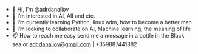 - 👋 Hi, I’m @adrdanailov
- 👀 I’m interested in AI, AII and etc.
- 🌱 I’m currently learning Python, linux adm, how to become a better man
- 💞️ I’m looking to collaborate on Ai, Machine learning, the meaning of life
- 📫 How to reach me easy send me a message in a bottle in the Black sea or adr.danailov@gmail.com | +359887441882

<!---
adrdanailov/adrdanailov is a ✨ special ✨ repository because its `README.md` (this file) appears on your GitHub profile.
You can click the Preview link to take a look at your changes.
--->
